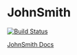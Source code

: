 JohnSmith
=========

[![Build Status](https://travis-ci.org/guryanovev/JohnSmith.png?branch=master)](https://travis-ci.org/guryanovev/JohnSmith)

[JohnSmith Docs](http://john-smith-js.com/)
